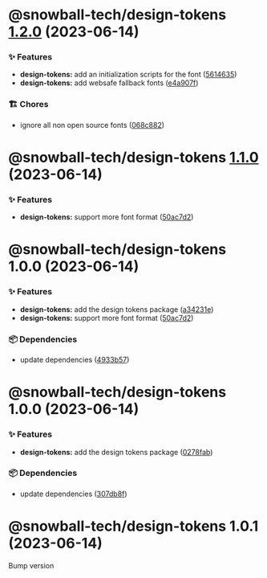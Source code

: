 # @snowball-tech/design-tokens [1.2.0](https://github.com/snowball-tech/glacier/compare/@snowball-tech/design-tokens@1.1.0...@snowball-tech/design-tokens@1.2.0) (2023-06-14)

### ✨ Features

- **design-tokens:** add an initialization scripts for the font ([5614635](https://github.com/snowball-tech/glacier/commit/5614635442d9e7310949385f642291e3325ae54e))
- **design-tokens:** add websafe fallback fonts ([e4a907f](https://github.com/snowball-tech/glacier/commit/e4a907ffbe4df9a311596f08387502a3be5b9c4b))

### 🏗 Chores

- ignore all non open source fonts ([068c882](https://github.com/snowball-tech/glacier/commit/068c882c69fa522154848c65da2506ee5ef8eeff))

# @snowball-tech/design-tokens [1.1.0](https://github.com/snowball-tech/glacier/compare/@snowball-tech/design-tokens@1.0.0...@snowball-tech/design-tokens@1.1.0) (2023-06-14)

### ✨ Features

- **design-tokens:** support more font format ([50ac7d2](https://github.com/snowball-tech/glacier/commit/50ac7d2b5a080e719a90e4529e5f967f50d7dd02))

# @snowball-tech/design-tokens 1.0.0 (2023-06-14)

### ✨ Features

- **design-tokens:** add the design tokens package ([a34231e](https://github.com/snowball-tech/glacier/commit/a34231efaf40f3f7cf4f56d5a0df7966073b101c))
- **design-tokens:** support more font format ([50ac7d2](https://github.com/snowball-tech/glacier/commit/50ac7d2b5a080e719a90e4529e5f967f50d7dd02))

### 📦 Dependencies

- update dependencies ([4933b57](https://github.com/snowball-tech/glacier/commit/4933b5716468fc85448657867ae731d41a0169ce))

# @snowball-tech/design-tokens 1.0.0 (2023-06-14)

### ✨ Features

- **design-tokens:** add the design tokens package ([0278fab](https://github.com/snowball-tech/glacier/commit/0278fabe8e22cec32afc8e37c4bb0733aa107438))

### 📦 Dependencies

- update dependencies ([307db8f](https://github.com/snowball-tech/glacier/commit/307db8fdd4019e5d74e539cdd311f3f75d51b1eb))

# @snowball-tech/design-tokens 1.0.1 (2023-06-14)

Bump version
